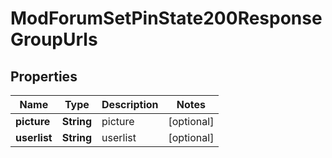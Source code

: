 

# ModForumSetPinState200ResponseGroupUrls


## Properties

| Name | Type | Description | Notes |
|------------ | ------------- | ------------- | -------------|
|**picture** | **String** | picture |  [optional] |
|**userlist** | **String** | userlist |  [optional] |



